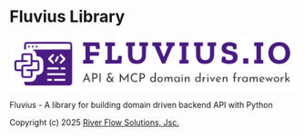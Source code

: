 # Fluvius Library

![Fluvius Logo](docs/logo/logo-transparent.png)

Fluvius - A library for building domain driven backend API with Python

Copyright (c) 2025 [River Flow Solutions, Jsc.](https://riverflow.solutions)
